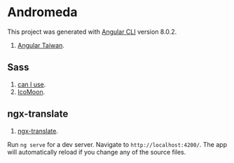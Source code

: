 # Andromeda

This project was generated with [Angular CLI](https://github.com/angular/angular-cli) version 8.0.2.
1. [Angular Taiwan](https://angular.tw/).

## Sass 

1. [can I use](https://caniuse.com).
2. [IcoMoon](https://icomoon.io/).

## ngx-translate

1. [ngx-translate](http://www.ngx-translate.com/).

Run `ng serve` for a dev server. Navigate to `http://localhost:4200/`. The app will automatically reload if you change any of the source files.